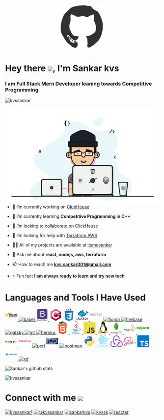 
<div align="center">
<img src="https://raw.githubusercontent.com/kvssankar/kvssankar/main/octo.gif" alt="GitHub Logo" width="150" height="150" />
</div>

# Hey there <img src="https://media.giphy.com/media/hvRJCLFzcasrR4ia7z/giphy.gif" height="30px">,  I'm Sankar kvs
<h3>I am Full Stack Mern Developer leaning towards Competitive Programming</h3>  
  
<p align="left"> <img src="https://komarev.com/ghpvc/?username=kvssankar&label=Profile%20views&color=0e75b6&style=flat" alt="kvssankar" /> </p>  
  
 
<img align="right" src="https://raw.githubusercontent.com/kvssankar/kvssankar/main/programmer.gif" width="500"> 
  
- 🔭 I’m currently working on [ClubHouse](https://github.com/kvssankar/ClubHouse4.0)  
  
- 🌱 I’m currently learning **Competitive Programming in C++**  
  
- 👯 I’m looking to collaborate on [ClickHouse](https://github.com/ClickHouse/ClickHouse)  
  
- 🤝 I’m looking for help with [Terraform AWS](https://github.com/Vishnukvsvk/Terraform-Aws-ServerDeployment)  
  
- 👨‍💻 All of my projects are available at [itsmesankar](https://itsmesankar.herokuapp.com/)  
  
- 💬 Ask me about **react, nodejs, aws, terraform**  
  
- 📫 How to reach me **kvs.sankar001@gmail.com**  

- ⚡ Fun fact **I am always ready to learn and try new tech**  
  

  

# Languages and Tools I Have Used
<p align="left"> <a href="https://aws.amazon.com" target="_blank"> <img src="https://raw.githubusercontent.com/devicons/devicon/master/icons/amazonwebservices/amazonwebservices-original-wordmark.svg" alt="aws" width="40" height="40"/> </a> <a href="https://babeljs.io/" target="_blank"> <img src="https://www.vectorlogo.zone/logos/babeljs/babeljs-icon.svg" alt="babel" width="40" height="40"/> </a> <a href="https://getbootstrap.com" target="_blank"> <img src="https://raw.githubusercontent.com/devicons/devicon/master/icons/bootstrap/bootstrap-plain-wordmark.svg" alt="bootstrap" width="40" height="40"/> </a> <a href="https://www.w3schools.com/cpp/" target="_blank"> <img src="https://raw.githubusercontent.com/devicons/devicon/master/icons/cplusplus/cplusplus-original.svg" alt="cplusplus" width="40" height="40"/> </a> <a href="https://www.w3schools.com/css/" target="_blank"> <img src="https://raw.githubusercontent.com/devicons/devicon/master/icons/css3/css3-original-wordmark.svg" alt="css3" width="40" height="40"/> </a> <a href="https://www.docker.com/" target="_blank"> <img src="https://raw.githubusercontent.com/devicons/devicon/master/icons/docker/docker-original-wordmark.svg" alt="docker" width="40" height="40"/> </a> <a href="https://expressjs.com" target="_blank"> <img src="https://raw.githubusercontent.com/devicons/devicon/master/icons/express/express-original-wordmark.svg" alt="express" width="40" height="40"/> </a> <a href="https://www.figma.com/" target="_blank"> <img src="https://www.vectorlogo.zone/logos/figma/figma-icon.svg" alt="figma" width="40" height="40"/> </a> <a href="https://firebase.google.com/" target="_blank"> 
<img src="https://www.vectorlogo.zone/logos/firebase/firebase-icon.svg" alt="firebase" width="40" height="40"/> </a> <a href="https://www.gatsbyjs.com/" target="_blank"> <img src="https://www.vectorlogo.zone/logos/gatsbyjs/gatsbyjs-icon.svg" alt="gatsby" width="40" height="40"/> </a> <a href="https://git-scm.com/" target="_blank"> <img src="https://www.vectorlogo.zone/logos/git-scm/git-scm-icon.svg" alt="git" width="40" height="40"/> </a> <a href="https://heroku.com" target="_blank"> <img src="https://www.vectorlogo.zone/logos/heroku/heroku-icon.svg" alt="heroku" width="40" height="40"/> </a> <a href="https://www.w3.org/html/" target="_blank"> <img src="https://raw.githubusercontent.com/devicons/devicon/master/icons/html5/html5-original-wordmark.svg" alt="html5" width="40" height="40"/> </a> <a href="https://www.java.com" target="_blank"> <img src="https://raw.githubusercontent.com/devicons/devicon/master/icons/java/java-original.svg" alt="java" width="40" height="40"/> </a> <a href="https://developer.mozilla.org/en-US/docs/Web/JavaScript" target="_blank"> <img src="https://raw.githubusercontent.com/devicons/devicon/master/icons/javascript/javascript-original.svg" alt="javascript" width="40" height="40"/> </a> <a href="https://www.linux.org/" target="_blank"> <img src="https://raw.githubusercontent.com/devicons/devicon/master/icons/linux/linux-original.svg" alt="linux" width="40" height="40"/> </a> <a href="https://www.mongodb.com/" target="_blank"> <img src="https://raw.githubusercontent.com/devicons/devicon/master/icons/mongodb/mongodb-original-wordmark.svg" alt="mongodb" width="40" height="40"/> </a> <a href="https://www.mysql.com/" target="_blank"> <img src="https://raw.githubusercontent.com/devicons/devicon/master/icons/mysql/mysql-original-wordmark.svg" alt="mysql" width="40" height="40"/> </a> <a href="https://www.nginx.com" target="_blank"> <img src="https://raw.githubusercontent.com/devicons/devicon/master/icons/nginx/nginx-original.svg" alt="nginx" width="40" height="40"/> </a> <a href="https://nodejs.org" target="_blank"> <img src="https://raw.githubusercontent.com/devicons/devicon/master/icons/nodejs/nodejs-original-wordmark.svg" alt="nodejs" width="40" height="40"/> </a> <a href="https://www.oracle.com/" target="_blank"> <img src="https://raw.githubusercontent.com/devicons/devicon/master/icons/oracle/oracle-original.svg" alt="oracle" width="40" height="40"/> </a> <a href="https://www.perl.org/" target="_blank"> <img src="https://api.iconify.design/logos-perl.svg" alt="perl" width="40" height="40"/> </a> <a href="https://www.php.net" target="_blank"> <img src="https://raw.githubusercontent.com/devicons/devicon/master/icons/php/php-original.svg" alt="php" width="40" height="40"/> </a> <a href="https://postman.com" target="_blank"> <img src="https://www.vectorlogo.zone/logos/getpostman/getpostman-icon.svg" alt="postman" width="40" height="40"/> </a> <a href="https://www.python.org" target="_blank"> <img src="https://raw.githubusercontent.com/devicons/devicon/master/icons/python/python-original.svg" alt="python" width="40" height="40"/> </a> <a href="https://reactjs.org/" target="_blank"> <img src="https://raw.githubusercontent.com/devicons/devicon/master/icons/react/react-original-wordmark.svg" alt="react" width="40" height="40"/> </a> <a href="https://redux.js.org" target="_blank"> <img src="https://raw.githubusercontent.com/devicons/devicon/master/icons/redux/redux-original.svg" alt="redux" width="40" height="40"/> </a> <a href="https://sass-lang.com" target="_blank"> <img src="https://raw.githubusercontent.com/devicons/devicon/master/icons/sass/sass-original.svg" alt="sass" width="40" height="40"/> </a> <a href="https://www.typescriptlang.org/" target="_blank"> <img src="https://raw.githubusercontent.com/devicons/devicon/master/icons/typescript/typescript-original.svg" alt="typescript" width="40" height="40"/> </a> <a href="https://webpack.js.org" target="_blank"> <img src="https://raw.githubusercontent.com/devicons/devicon/d00d0969292a6569d45b06d3f350f463a0107b0d/icons/webpack/webpack-original-wordmark.svg" alt="webpack" width="40" height="40"/> </a> <a href="https://www.adobe.com/products/xd.html" target="_blank"> <img src="https://cdn.worldvectorlogo.com/logos/adobe-xd.svg" alt="xd" width="40" height="40"/> </a> </p>  

<p>

![Sankar's github stats](https://github-readme-stats.vercel.app/api?username=kvssankar&show_icons=true&hide_border=true)
</p>

<img align="left" src="https://github-readme-stats.vercel.app/api/top-langs?username=kvssankar&show_icons=true&locale=en&layout=compact" alt="kvssankar" />

<!-- <img align="center" src="https://github-readme-streak-stats.herokuapp.com/?user=kvssankar&" alt="kvssankar" /> -->

<br/>


# Connect with me <img src="https://raw.githubusercontent.com/ShahriarShafin/ShahriarShafin/main/Assets/handshake.gif" height="32px">
<p>  
<a href="https://twitter.com/kvssankar1" target="blank"><img align="center" src="https://img.shields.io/badge/Twitter-1DA1F2?style=for-the-badge&logo=twitter&logoColor=white" alt="kvssankar1"/></a>  
<a href="https://medium.com/@kvssankar" target="blank"><img align="center" src="https://img.shields.io/badge/Medium-12100E?style=for-the-badge&logo=medium&logoColor=white" alt="@kvssankar" /></a> 
<a href="https://linkedin.com/in/sankarkvs" target="blank"><img align="center" src="https://img.shields.io/badge/LinkedIn-0077B5?style=for-the-badge&logo=linkedin&logoColor=white" alt="sankarkvs"/></a>  
<a href="https://instagram.com/kvssk" target="blank"><img align="center" src="https://img.shields.io/badge/Instagram-E4405F?style=for-the-badge&logo=instagram&logoColor=white" alt="kvssk" /></a>  
<a href="https://fb.com/reacter" target="blank"><img align="center" src="https://img.shields.io/badge/Facebook-1877F2?style=for-the-badge&logo=facebook&logoColor=white" alt="reacter" /></a>  

 
</p>  
